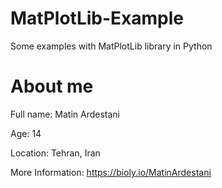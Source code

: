 # MatPlotLib-Example
Some examples with MatPlotLib library in Python

# About me
Full name: Matin Ardestani

Age: 14

Location: Tehran, Iran

More Information: https://bioly.io/MatinArdestani
